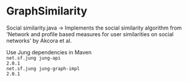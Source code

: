 # GraphSimilarity

Social similarity.java 
 -> Implements the social similarity algorithm from 'Network and profile based measures for user similarities on social networks' by Akcora et al.
 
 Use Jung dependencies in Maven
 <code>
   <dependency>
			<groupId>net.sf.jung</groupId>
			<artifactId>jung-api</artifactId>
			<version>2.0.1</version>
		</dependency>
		<dependency>
			<groupId>net.sf.jung</groupId>
			<artifactId>jung-graph-impl</artifactId>
			<version>2.0.1</version>
		</dependency>
		 
 </code>
